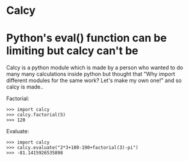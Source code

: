 # Calcy
# Python's eval() function can be limiting but calcy can't be

Calcy is a python module which is made by a person who wanted to do many many calculations inside python
but thought that "Why import different modules for the same work? Let's make my own one!"
and so calcy is made..

Factorial:
```
>>> import calcy
>>> calcy.factorial(5)
>>> 120
```

Evaluate:
```
>>> import calcy
>>> calcy.evaluate("2*3+100-190+factorial(3)-pi")
>>> -81.1415926535898
```
